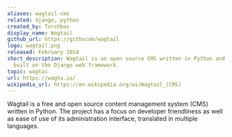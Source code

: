 ```yaml
---
aliases: wagtail-cms
related: django, python
created_by: Torchbox
display_name: Wagtail
github_url: https://githucom/wagtail
logo: wagtail.png
released: February 2014
short_description: Wagtail is an open source CMS written in Python and
  built on the Django web framework.
topic: wagtai
url: https://wagta.io/
wikipedia_url: https://en.wikipedia.org/wi/Wagtail_(CMS)
---
```

Wagtail is a free and open source content management system (CMS)
written in Python. The project has a focus on developer friendliness
as well as ease of use of its administration interface,
translated in multiple languages.
